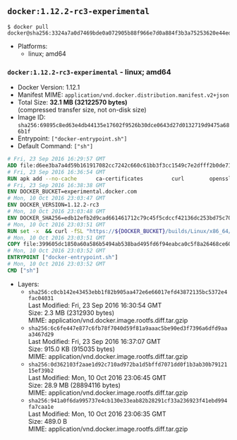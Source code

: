 ## `docker:1.12.2-rc3-experimental`

```console
$ docker pull docker@sha256:3324a7a0d7469bde0a072905b88f966e7d0a884f3b3a75253620e44ed3ae3f92
```

-	Platforms:
	-	linux; amd64

### `docker:1.12.2-rc3-experimental` - linux; amd64

-	Docker Version: 1.12.1
-	Manifest MIME: `application/vnd.docker.distribution.manifest.v2+json`
-	Total Size: **32.1 MB (32122570 bytes)**  
	(compressed transfer size, not on-disk size)
-	Image ID: `sha256:69895c8ed63e4db44135e17602f9526b30dce0643d27d0132719d9475a686b1f`
-	Entrypoint: `["docker-entrypoint.sh"]`
-	Default Command: `["sh"]`

```dockerfile
# Fri, 23 Sep 2016 16:29:57 GMT
ADD file:d6ee3ba7a4d59b161917082cc7242c660c61bb3f3cc1549c7e2dfff2b0de7104 in / 
# Fri, 23 Sep 2016 16:36:54 GMT
RUN apk add --no-cache 		ca-certificates 		curl 		openssl
# Fri, 23 Sep 2016 16:38:38 GMT
ENV DOCKER_BUCKET=experimental.docker.com
# Mon, 10 Oct 2016 23:03:47 GMT
ENV DOCKER_VERSION=1.12.2-rc3
# Mon, 10 Oct 2016 23:03:48 GMT
ENV DOCKER_SHA256=edb12efb2d9cad661461712c79c45f5cdccf42136dc253bd75c70156202fcdc8
# Mon, 10 Oct 2016 23:03:51 GMT
RUN set -x 	&& curl -fSL "https://${DOCKER_BUCKET}/builds/Linux/x86_64/docker-${DOCKER_VERSION}.tgz" -o docker.tgz 	&& echo "${DOCKER_SHA256} *docker.tgz" | sha256sum -c - 	&& tar -xzvf docker.tgz 	&& mv docker/* /usr/local/bin/ 	&& rmdir docker 	&& rm docker.tgz 	&& docker -v
# Mon, 10 Oct 2016 23:03:51 GMT
COPY file:399605dc1850a60a586b5494ab538bad495fd6f94eabca0c5f8a26468ce6030f in /usr/local/bin/ 
# Mon, 10 Oct 2016 23:03:52 GMT
ENTRYPOINT ["docker-entrypoint.sh"]
# Mon, 10 Oct 2016 23:03:52 GMT
CMD ["sh"]
```

-	Layers:
	-	`sha256:c0cb142e43453ebb1f82b905aa472e6e66017efd43872135bc5372e4fac04031`  
		Last Modified: Fri, 23 Sep 2016 16:30:54 GMT  
		Size: 2.3 MB (2312930 bytes)  
		MIME: application/vnd.docker.image.rootfs.diff.tar.gzip
	-	`sha256:6c6fe447e877c6fb78f7040d59f81a9aaac5be90ed3f7396a6dfd9aaa3467d29`  
		Last Modified: Fri, 23 Sep 2016 16:37:07 GMT  
		Size: 915.0 KB (915035 bytes)  
		MIME: application/vnd.docker.image.rootfs.diff.tar.gzip
	-	`sha256:0d362103f2aae1d92c710ad972ba1d5bffd7071dd0f1b3ab30b7912115ef39b2`  
		Last Modified: Mon, 10 Oct 2016 23:06:45 GMT  
		Size: 28.9 MB (28894116 bytes)  
		MIME: application/vnd.docker.image.rootfs.diff.tar.gzip
	-	`sha256:941a0f6da995737e4cb130e33eab82b28291cf33a236923f41ebd994fa7caa1e`  
		Last Modified: Mon, 10 Oct 2016 23:06:35 GMT  
		Size: 489.0 B  
		MIME: application/vnd.docker.image.rootfs.diff.tar.gzip
